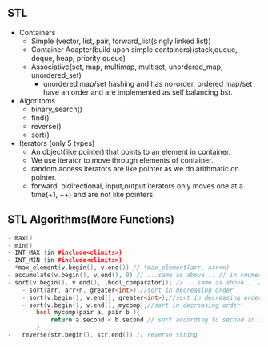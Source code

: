 ## STL

- Containers
  - Simple (vector, list, pair, forward_list(singly linked list))
  - Container Adapter(build upon simple containers)(stack,queue, deque, heap, priority queue)
  - Associative(set, map, multimap, multiset, unordered_map, unordered_set)
    - unordered map/set hashing and has no-order, ordered map/set have an order and are implemented as self balancing bst.
- Algorithms
  - binary_search()
  - find()
  - reverse()
  - sort()
- Iterators (only 5 types)
  - An object(like pointer) that points to an element in container.
  - We use iterator to move through elements of container.
  - random access iterators are like pointer as we do arithmatic on pointer.
  - forward, bidirectional, input,output iterators only moves one at a time(+1, ++) and are not like pointers.

## STL Algorithms(More Functions)

```cpp
- max()
- min()
- INT_MAX (in #include<climits>)
- INT_MIN (in #include<climits>)
- *max_element(v.begin(), v.end()) // *max_element(arr, arr+n)
- accumulate(v.begin(), v.end(), 0) // ...same as above... // in <numeric>
- sort(v.begin(), v.end(), [bool_comparator]); // ...same as above... // in <algorithm>
	- sort(arr, arr+n, greater<int>);//sort in decreasing order
	- sort(v.begin(), v.end(), greater<int>);//sort in decreasing order
	- sort(v.begin(), v.end(), mycomp);//sort in decreasing order
		bool mycomp(pair a, pair b ){
			return a.second < b.second // sort according to second in increasing order
		}
-	reverse(str.begin(), str.end()) // reverse string

```

